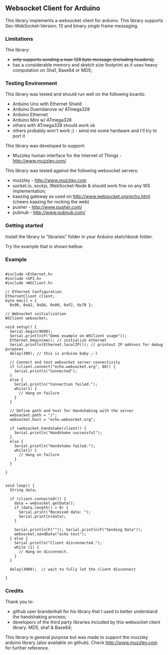 ## Websocket Client for Arduino

This library implements a websocket client for arduino.
This library supports Sec-WebSocket-Version: 13 and binary *single* frame messaging.

### Limitations

This library:
  * <del>only supports sending a max 128 byte message (including headers);</del>
  * has a considerable memory and sketch size footprint as it uses heavy computation on Sha1, Base64 or MD5;

### Testing Environment

This library was tested and should run well on the following boards:
  * Arduino Uno with Ethernet Shield
  * Arduino Duemilanove w/ ATmega328
  * Arduino Ethernet
  * Arduino Mini w/ ATmega328
  * others with ATmega328 should work ok
  * others probably won't work ;) - send me some hardware and I'll try to port it

This library was developed to support:
  * Muzzley human interface for the Internet of Things - http://www.muzzley.com/

This library was tested against the following websocket servers:
  * muzzley - http://www.muzzley.com
  * socket.io, sockjs, WebSocket-Node & should work fine on any WS implementation;
  * kaazing gateway as used on http://www.websocket.org/echo.html (cheers kaazing for rocking the web)
  * pusher - http://www.pusher.com/
  * pubnub - http://www.pubnub.com/

### Getting started

Install the library to "libraries" folder in your Arduino sketchbook folder. 

Try the example that is shown bellow.

### Example
<pre><code>
#include &ltEthernet.h>
#include &ltSPI.h>
#include &ltWSClient.h>

// Ethernet Configuration
EthernetClient client;
byte mac[] = { 
  0x90, 0xA2, 0xDA, 0x00, 0xF2, 0x78 };

// Websocket initialization
WSClient websocket;

void setup() {
  Serial.begin(9600);
  Serial.println(F("Demo example on WSClient usage"));
  Ethernet.begin(mac); // initialize ethernet
  Serial.println(Ethernet.localIP()); // printout IP address for debug purposes
  delay(300); // this is arduino baby ;-)

  // Connect and test websocket server connectivity
  if (client.connect("echo.websocket.org", 80)) {
    Serial.println("Connected");
  } 
  else {
    Serial.println("Connection failed.");
    while(1) {
      // Hang on failure
    }
  }

  // Define path and host for Handshaking with the server
  websocket.path = "/";
  websocket.host = "echo.websocket.org";

  if (websocket.handshake(client)) {
    Serial.println("Handshake successful");
  } 
  else {
    Serial.println("Handshake failed.");
    while(1) {
      // Hang on failure
    }
  }

}


void loop() {
  String data;

  if (client.connected()) {
    data = websocket.getData();
    if (data.length() > 0) {
      Serial.print("Received data: ");
      Serial.println(data);
    }

    Serial.println(F("")); Serial.println(F("Sending Data"));
    websocket.sendData("echo test");
  } else {
    Serial.println("Client disconnected.");
    while (1) {
      // Hang on disconnect.
    }
  }

  delay(3000);  // wait to fully let the client disconnect

}
</code></pre>

### Credits
Thank you to:
  - github user brandenhall for his library that I used to better understand the handshaking process;
  - developers of the third party libraries included by this websocket client library: MD5, sha1 & Base64;

This library is general purpose but was made to support the muzzley arduino library (also available on github). Check http://www.muzzley.com for further reference.
